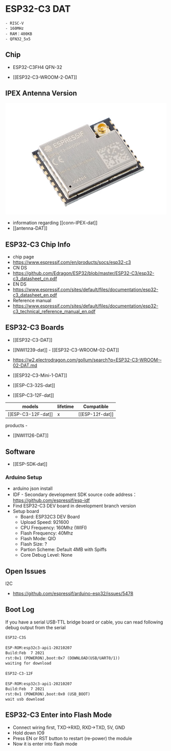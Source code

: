 


# ESP32-C3 DAT
    - RISC-V 
    - 160MHz 
    - RAM：400KB
    - QFN32_5x5

## Chip 

- ESP32-C3FH4 QFN-32 

- [[ESP32-­C3-­WROOM-­2-DAT]]


## IPEX Antenna Version 

![](40-46-13-07-06-2023.png)

- information regarding [[conn-IPEX-dat]]
- [[antenna-DAT]]




## ESP32-C3 Chip Info 


- chip page 
- https://www.espressif.com/en/products/socs/esp32-c3
- CN DS
- https://github.com/Edragon/ESP32/blob/master/ESP32-C3/esp32-c3_datasheet_cn.pdf
- EN DS
- https://www.espressif.com/sites/default/files/documentation/esp32-c3_datasheet_en.pdf
- Reference manual
- https://www.espressif.com/sites/default/files/documentation/esp32-c3_technical_reference_manual_en.pdf


## ESP32-C3 Boards 

- [[ESP32-C3-DAT]] 

- [[NWI1239-dat]] - [[ESP32-­C3-­WROOM-0­2-DAT]]
- https://w2.electrodragon.com/gollum/search?q=ESP32-­C3-­WROOM-­02-DAT.md


- [[ESP32-C3-Mini-1-DAT]]

- [[ESP-C3-32S-dat]]

- [[ESP-C3-12F-dat]]

| models | lifetime | Compatible | 
|-|-|-|
| [[ESP-C3-12F-dat]] | x | [[ESP-12f-dat]]

products - 
- [[NWI1126-DAT]]


## Software 

- [[ESP-SDK-dat]]


### Arduino Setup 

* arduino json install 
* IDF - Secondary development SDK source code address：https://github.com/espressif/esp-idf
* Find ESP32-C3 DEV board in development branch version
* Setup board 
  * Board: ESP32C3 DEV Board
  * Upload Speed: 921600
  * CPU Frequency: 160Mhz (WIFI)
  * Flash Frequency: 40Mhz
  * Flash Mode: QIO
  * Flash Size: ?
  * Partion Scheme: Default 4MB with Spiffs
  * Core Debug Level: None



## Open Issues

I2C
* https://github.com/espressif/arduino-esp32/issues/5478


## Boot Log 

If you have a serial USB-TTL bridge board or cable, you can read following debug output from the serial

    ESP32-C3S

    ESP-ROM:esp32c3-api1-20210207
    Build:Feb  7 2021
    rst:0x1 (POWERON),boot:0x7 (DOWNLOAD(USB/UART0/1))
    waiting for download

    ESP32-C3-12F

    ESP-ROM:esp32c3-api1-20210207
    Build:Feb  7 2021
    rst:0x1 (POWERON),boot:0x0 (USB_BOOT)
    wait usb download


## ESP32-C3 Enter into Flash Mode

- Connect wiring first, TXD->RXD, RXD->TXD, 5V, GND
- Hold down IO9 
- Press EN or RST button to restart (re-power) the module
- Now it is enter into flash mode 
